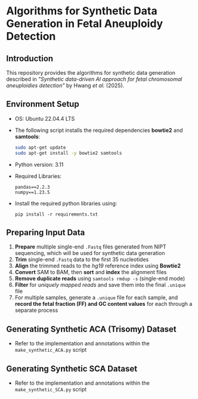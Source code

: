 # Algorithms for Synthetic Data Generation in Fetal Aneuploidy Detection

## Introduction
This repository provides the algorithms for synthetic data generation described in *"Synthetic data-driven AI approach for fetal chromosomal aneuploidies detection"* by Hwang *et al.* (2025).

## Environment Setup
- OS: Ubuntu 22.04.4 LTS
- The following script installs the required dependencies **bowtie2** and **samtools**:

  ```bash
  sudo apt-get update
  sudo apt-get install -y bowtie2 samtools
  ```
- Python version: 3.11
- Required Libraries:
  ```
  pandas==2.2.3
  numpy==1.23.5
  ```
- Install the required python libraries using:
  ```
  pip install -r requirements.txt
  ```

## Preparing Input Data
1. **Prepare** multiple single-end `.Fastq` files generated from NIPT sequencing, which will be used for synthetic data generation 
2. **Trim** single-end `.Fastq` data to the first 35 nucleotides  
3. **Align** the trimmed reads to the *hg19* reference index using **Bowtie2**  
4. **Convert** SAM to BAM, then **sort** and **index** the alignment files  
5. **Remove duplicate reads** using `samtools rmdup -s` (single-end mode)  
6. **Filter** for *uniquely mapped reads* and save them into the final `.unique` file  
7. For multiple samples, generate a `.unique` file for each sample, and **record the fetal fraction (FF) and GC content values** for each through a separate process  

## Generating Synthetic ACA (Trisomy) Dataset
- Refer to the implementation and annotations within the `make_synthetic_ACA.py` script

## Generating Synthetic SCA Dataset
- Refer to the implementation and annotations within the `make_synthetic_SCA.py` script 

